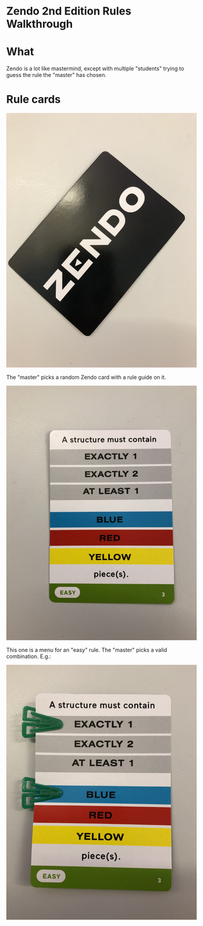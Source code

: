 # Zendo 2nd Edition Rules Walkthrough

# What

Zendo is a lot like mastermind, except with multiple "students" trying to guess the rule the "master" has chosen.

# Rule cards

<img src="1.jpeg" width="600">

The "master" picks a random Zendo card with a rule guide on it.

![](2.HEIC)

This one is a menu for an "easy" rule. The "master" picks a valid combination. E.g.:

![](3.HEIC)

